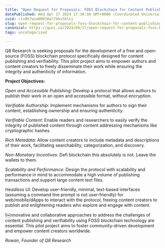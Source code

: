```yaml
---
title: "Open Request for Proposals: FOSS Blockchain for Content Publishing"
datePublished: Wed Apr 17 2024 17:30:50 GMT+0000 (Coordinated Universal Time)
cuid: clv8h7wsa00010al74kxlblci
slug: open-request-for-proposals-foss-blockchain-for-content-publishing
canonical: https://quni.io/2024/04/17/open-request-for-proposals-foss-blockchain-for-content-publishing/
tags: uncategorized

---
```


Q8 Research is seeking proposals for the development of a free and open-source (FOSS) blockchain protocol specifically designed for content publishing and verifiability. This pilot project aims to empower authors and content creators to freely disseminate their work while ensuring the integrity and authenticity of information.

**Project Objectives:**

_Open and Accessible Publishing_: Develop a protocol that allows authors to publish their work in an open and accessible format, without encryption.

_Verifiable Authorship_: Implement mechanisms for authors to sign their content, establishing ownership and ensuring authenticity.

_Verifiable Content_: Enable readers and researchers to easily verify the integrity of published content through content addressing mechanisms like cryptographic hashes.

_Rich Metadata_: Allow content creators to include metadata and descriptions of their work, facilitating searchability, categorization, and discovery.

_Non-Monetary Incentives_: Defi blockchain this absolutely is not. Leave the wallets to them.

_Scalability and Performance_: Design the protocol with scalability and performance in mind to accommodate a high volume of publishing transactions and support large content text files.

_Headless UI_: Develop user-friendly, minimal, text-based interfaces (assuming a command line prompt is not user-friendly) for web/mobile/dApps to interact with the protocol, freeing content creators to publish and enlightening readers who explore and engage with content.

I￼nnovative and collaborative approaches to address the challenges of content publishing and verifiability using FOSS blockchain technology are essential. This pilot project aims to foster community-driven development and empower content creators worldwide.

_Rowan, Founder of Q8 Research_